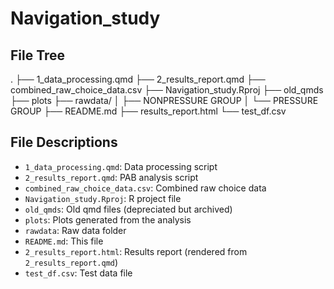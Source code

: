 # Navigation_study

## File Tree
.
├── 1_data_processing.qmd
├── 2_results_report.qmd
├── combined_raw_choice_data.csv
├── Navigation_study.Rproj
├── old_qmds
├── plots
├── rawdata/
│   ├── NONPRESSURE GROUP
│   └── PRESSURE GROUP
├── README.md
├── results_report.html
└── test_df.csv

## File Descriptions
- `1_data_processing.qmd`: Data processing script
- `2_results_report.qmd`: PAB analysis script
- `combined_raw_choice_data.csv`: Combined raw choice data
- `Navigation_study.Rproj`: R project file
- `old_qmds`: Old qmd files (depreciated but archived)
- `plots`: Plots generated from the analysis
- `rawdata`: Raw data folder
- `README.md`: This file
- `2_results_report.html`: Results report (rendered from `2_results_report.qmd`)
- `test_df.csv`: Test data file

